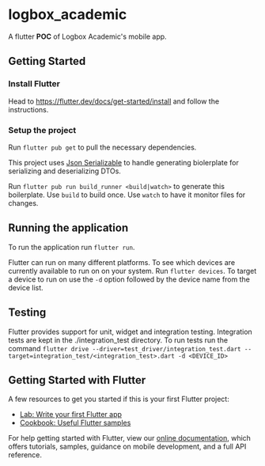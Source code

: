 # logbox_academic

A flutter **POC** of Logbox Academic's mobile app.

## Getting Started

### Install Flutter
Head to https://flutter.dev/docs/get-started/install and follow the instructions.

### Setup the project
Run `flutter pub get` to pull the necessary dependencies.

This project uses [Json Serializable](https://pub.dev/packages/json_serializable) to handle generating biolerplate for serializing and deserializing DTOs.

Run `flutter pub run build_runner <build|watch>` to generate this boilerplate. Use `build` to build once. Use `watch` to have it monitor files for changes.

## Running the application

To run the application run `flutter run`.

Flutter can run on many different platforms. To see which devices are currently available to run on on your system. Run `flutter devices`.
To target a device to run on use the `-d` option followed by the device name from the device list.

## Testing
Flutter provides support for unit, widget and integration testing.
Integration tests are kept in the ./integration_test directory.
To run tests run the command `flutter drive --driver=test_driver/integration_test.dart --target=integration_test/<integration_test>.dart -d <DEVICE_ID>`

## Getting Started with Flutter

A few resources to get you started if this is your first Flutter project:

- [Lab: Write your first Flutter app](https://flutter.dev/docs/get-started/codelab)
- [Cookbook: Useful Flutter samples](https://flutter.dev/docs/cookbook)

For help getting started with Flutter, view our
[online documentation](https://flutter.dev/docs), which offers tutorials,
samples, guidance on mobile development, and a full API reference.
